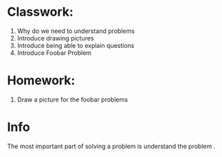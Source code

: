 # Classwork:
1. Why do we need to understand problems
1. Introduce drawing pictures
1. Introduce being able to explain questions
1. Introduce Foobar Problem 

# Homework:
1. Draw a picture for the foobar problems

# Info

The most important part of solving a problem is understand the problem . 